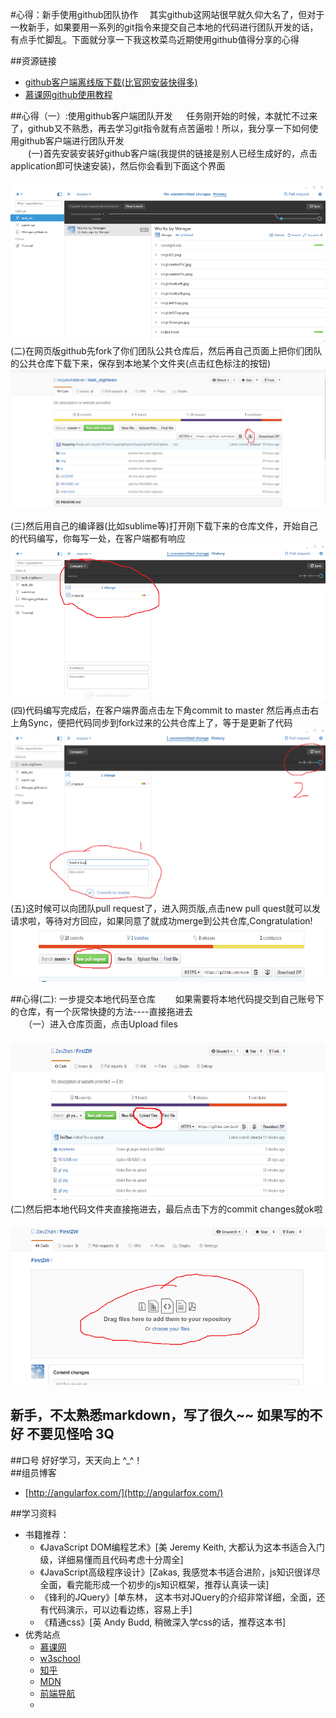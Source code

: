 #心得：新手使用github团队协作
　其实github这网站很早就久仰大名了，但对于一枚新手，如果要用一系列的git指令来提交自己本地的代码进行团队开发的话，有点手忙脚乱。下面就分享一下我这枚菜鸟近期使用github值得分享的心得

##资源链接
* [github客户端离线版下载(比官网安装快得多)](http://pan.baidu.com/s/1bovO7QR)　
* [慕课网github使用教程](http://www.imooc.com/learn/390)

##心得（一）:使用github客户端团队开发
　  任务刚开始的时候，本就忙不过来了，github又不熟悉，再去学习git指令就有点苦逼啦！所以，我分享一下如何使用github客户端进行团队开发
　　<br/>
　　(一)首先安装安装好github客户端(我提供的链接是别人已经生成好的，点击application即可快速安装)，然后你会看到下面这个界面<br/>
　　![ha](https://raw.githubusercontent.com/ZevZhan/FirstZW/gh-pages/github1-1.png)
　　<br/>
    (二)在网页版github先fork了你们团队公共仓库后，然后再自己页面上把你们团队的公共仓库下载下来，保存到本地某个文件夹(点击红色标注的按钮)<br/>
    ![ha1](https://raw.githubusercontent.com/ZevZhan/FirstZW/gh-pages/github2.png)<br/>
    <br />
    (三)然后用自己的编译器(比如sublime等)打开刚下载下来的仓库文件，开始自己的代码编写，你每写一处，在客户端都有响应<br/>
    ![ha](https://raw.githubusercontent.com/ZevZhan/FirstZW/gh-pages/g4.png)
    <br />
    (四)代码编写完成后，在客户端界面点击左下角commit to master 然后再点击右上角Sync，便把代码同步到fork过来的公共仓库上了，等于是更新了代码<br/>
    ![ha](https://raw.githubusercontent.com/ZevZhan/FirstZW/gh-pages/g5.png)
    <br />
    (五)这时候可以向团队pull request了，进入网页版,点击new pull quest就可以发请求啦，等待对方回应，如果同意了就成功merge到公共仓库,Congratulation!<br/>
    ![ha](https://raw.githubusercontent.com/ZevZhan/FirstZW/gh-pages/g6.png)
    <br />
    
##心得(二): 一步提交本地代码至仓库
　　如果需要将本地代码提交到自己账号下的仓库，有一个灰常快捷的方法----直接拖进去<br/>
　　（一）进入仓库页面，点击Upload files
　　<br/>
　　![ha](https://raw.githubusercontent.com/ZevZhan/FirstZW/gh-pages/g7.png)
　　 (二)然后把本地代码文件夹直接拖进去，最后点击下方的commit changes就ok啦
　  <br/>
    ![ha](https://raw.githubusercontent.com/ZevZhan/FirstZW/gh-pages/8.png)
    
 
   ## 新手，不太熟悉markdown，写了很久~~  如果写的不好 不要见怪哈 3Q
    
##口号
好好学习，天天向上 ^_^！ 
<br/>
##组员博客
* [http://angularfox.com/](http://angularfox.com/) 


##学习资料

* 书籍推荐：
    *  《JavaScript DOM编程艺术》[美 Jeremy Keith,  大都认为这本书适合入门级，详细易懂而且代码考虑十分周全]
    *  《JavaScript高级程序设计》[Zakas, 我感觉本书适合进阶，js知识很详尽全面，看完能形成一个初步的js知识框架，推荐认真读一读]
    *  《锋利的JQuery》[单东林， 这本书对JQuery的介绍非常详细，全面，还有代码演示，可以边看边练，容易上手]
    *  《精通css》[英 Andy Budd, 稍微深入学css的话，推荐这本书]
* 优秀站点
    * [慕课网](http://www.imooc.com/)
    * [w3school](http://www.w3school.com.cn/)
    * [知乎](http://www.zhihu.com/)
    * [MDN](https://developer.mozilla.org/zh-CN/docs/Web/Tutorials)
    * [前端导航](http://caibaojian.com/top)
    * 

<br/>
